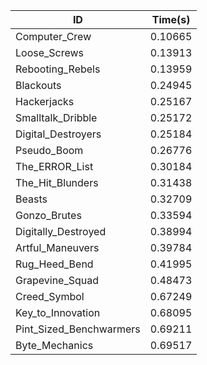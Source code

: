 |ID|Time(s)|
|-|-|
|Computer_Crew|0.10665|
|Loose_Screws|0.13913|
|Rebooting_Rebels|0.13959|
|Blackouts|0.24945|
|Hackerjacks|0.25167|
|Smalltalk_Dribble|0.25172|
|Digital_Destroyers|0.25184|
|Pseudo_Boom|0.26776|
|The_ERROR_List|0.30184|
|The_Hit_Blunders|0.31438|
|Beasts|0.32709|
|Gonzo_Brutes|0.33594|
|Digitally_Destroyed|0.38994|
|Artful_Maneuvers|0.39784|
|Rug_Heed_Bend|0.41995|
|Grapevine_Squad|0.48473|
|Creed_Symbol|0.67249|
|Key_to_Innovation|0.68095|
|Pint_Sized_Benchwarmers|0.69211|
|Byte_Mechanics|0.69517|
